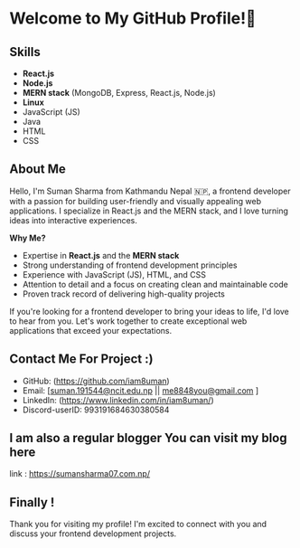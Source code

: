 # Welcome to My GitHub Profile!👋 

## Skills

- **React.js**
- **Node.js**
- **MERN stack** (MongoDB, Express, React.js, Node.js)
- **Linux**
- JavaScript (JS)
- Java
- HTML
- CSS

## About Me

Hello, I'm Suman Sharma from Kathmandu Nepal 🇳🇵, a frontend developer with a passion for building user-friendly and visually appealing web applications. I specialize in React.js and the MERN stack, and I love turning ideas into interactive experiences.

**Why Me?**
- Expertise in **React.js** and the **MERN stack**
- Strong understanding of frontend development principles
- Experience with JavaScript (JS), HTML, and CSS
- Attention to detail and a focus on creating clean and maintainable code
- Proven track record of delivering high-quality projects

If you're looking for a frontend developer to bring your ideas to life, I'd love to hear from you. Let's work together to create exceptional web applications that exceed your expectations.


## Contact Me For Project :)

- GitHub: (https://github.com/iam8uman)
- Email: [suman.191544@ncit.edu.np || me8848you@gmail.com ]
- LinkedIn: (https://www.linkedin.com/in/iam8uman/)
- Discord-userID: 993191684630380584


## I am also a regular blogger You can visit my blog here 
link : https://sumansharma07.com.np/

## Finally !

Thank you for visiting my profile! I'm excited to connect with you and discuss your frontend development projects.

